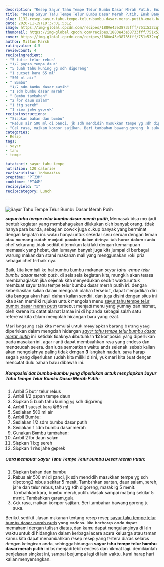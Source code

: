 ```yaml
---
description: "Resep Sayur Tahu Tempe Telur Bumbu Dasar Merah Putih, Enak Banget"
title: "Resep Sayur Tahu Tempe Telur Bumbu Dasar Merah Putih, Enak Banget"
slug: 1132-resep-sayur-tahu-tempe-telur-bumbu-dasar-merah-putih-enak-banget
date: 2020-11-19T19:37:01.531Z
image: https://img-global.cpcdn.com/recipes/1880e43e38733fff/751x532cq70/sayur-tahu-tempe-telur-bumbu-dasar-merah-putih-foto-resep-utama.jpg
thumbnail: https://img-global.cpcdn.com/recipes/1880e43e38733fff/751x532cq70/sayur-tahu-tempe-telur-bumbu-dasar-merah-putih-foto-resep-utama.jpg
cover: https://img-global.cpcdn.com/recipes/1880e43e38733fff/751x532cq70/sayur-tahu-tempe-telur-bumbu-dasar-merah-putih-foto-resep-utama.jpg
author: Milton Marsh
ratingvalue: 4.5
reviewcount: 4
recipeingredient:
- "5 butir telur rebus"
- "1/2 papan tempe daun"
- "5 buah tahu kuning yg sdh digoreng"
- "1 sucset kara 65 ml"
- "500 ml air"
- " Bumbu"
- "1/2 sdm bumbu dasar putih"
- "1 sdm bumbu dasar merah"
- " Bumbu tambahan"
- "2 lbr daun salam"
- "1 btg sereh"
- "1 rias jahe geprek"
recipeinstructions:
- "Siapkan bahan dan bumbu"
- "Rebus air 500 ml di panci, jk sdh mendidih masukkan tempe yg sdh dipotong2 rebus sekitar 5 menit. Tambahkan santan, daun salam, sereh, jahe dan telur rebus, tahu yg sdh digoreng, masak lg 5 menit. Tambahkan kara, bumbu merah,putih. Masak sampai matang sekitar 5 menit. Tambahkan garam,gula."
- "Cek rasa, maikan kompor sajikan. Beri tambahan bawang goreng jk suka."
categories:
- Resep
tags:
- sayur
- tahu
- tempe

katakunci: sayur tahu tempe 
nutrition: 120 calories
recipecuisine: Indonesian
preptime: "PT33M"
cooktime: "PT44M"
recipeyield: "1"
recipecategory: Lunch

---
```



![Sayur Tahu Tempe Telur Bumbu Dasar Merah Putih](https://img-global.cpcdn.com/recipes/1880e43e38733fff/751x532cq70/sayur-tahu-tempe-telur-bumbu-dasar-merah-putih-foto-resep-utama.jpg)

<b><i>sayur tahu tempe telur bumbu dasar merah putih</i></b>, Memasak bisa menjadi bentuk kegiatan yang membahagiakan dilakukan oleh banyak orang. tidak hanya para bunda, sebagian cowok juga cukup banyak yang berminat dengan kegiatan ini. walau hanya untuk sekedar seru seruan dengan teman atau memang sudah menjadi passion dalam dirinya. tak heran dalam dunia chef sekarang tidak sedikit ditemukan laki laki dengan kemampuan memasak yang hebat, dan lumayan banyak juga kita jumpai di berbagai warung makan dan stand makanan mall yang menggunakan koki pria sebagai chef terbaik nya.

Baik, kita kembali ke hal bumbu bumbu makanan <i>sayur tahu tempe telur bumbu dasar merah putih</i>. di sela sela kegiatan kita, mungkin akan terasa membahagiakan jika sejenak kita menyediakan sedikit waktu untuk membuat sayur tahu tempe telur bumbu dasar merah putih ini. dengan keberhasilan kalian dalam mengolah olahan tersebut, dapat menjadikan diri kita bangga akan hasil olahan kalian sendiri. dan juga disini dengan situs ini kita akan memiliki rujukan untuk mengolah menu <u>sayur tahu tempe telur bumbu dasar merah putih</u> tersebut menjadi menu yang yummy dan nikmat, oleh karena itu catat alamat laman ini di hp anda sebagai salah satu referensi kita dalam mengolah hidangan baru yang lezat.




Mari langsung saja kita memulai untuk menyiapkan barang barang yang diperlukan dalam mengolah hidangan <u><i>sayur tahu tempe telur bumbu dasar merah putih</i></u> ini. setidak tidaknya dibutuhkan <b>12</b> komposisi yang diperlukan pada masakan ini. agar nanti dapat membuahkan rasa yang endess dan menggugah selera. dan juga sempatkan waktu anda sejenak, sebab kalian akan mengolahnya paling tidak dengan <b>3</b> langkah mudah. saya harap segala yang diperlukan sudah kita miliki disini, yuk mari kita buat dengan mencatat dulu bahan baku dibawah ini.

<!--inarticleads1-->

##### Komposisi dan bumbu-bumbu yang diperlukan untuk menyiapkan Sayur Tahu Tempe Telur Bumbu Dasar Merah Putih:

1. Ambil 5 butir telur rebus
1. Ambil 1/2 papan tempe daun
1. Siapkan 5 buah tahu kuning yg sdh digoreng
1. Ambil 1 sucset kara @65 ml
1. Sediakan 500 ml air
1. Ambil  Bumbu:
1. Sediakan 1/2 sdm bumbu dasar putih
1. Sediakan 1 sdm bumbu dasar merah
1. Gunakan  Bumbu tambahan:
1. Ambil 2 lbr daun salam
1. Siapkan 1 btg sereh
1. Siapkan 1 rias jahe geprek




<!--inarticleads2-->

##### Cara membuat Sayur Tahu Tempe Telur Bumbu Dasar Merah Putih:

1. Siapkan bahan dan bumbu
1. Rebus air 500 ml di panci, jk sdh mendidih masukkan tempe yg sdh dipotong2 rebus sekitar 5 menit. Tambahkan santan, daun salam, sereh, jahe dan telur rebus, tahu yg sdh digoreng, masak lg 5 menit. Tambahkan kara, bumbu merah,putih. Masak sampai matang sekitar 5 menit. Tambahkan garam,gula.
1. Cek rasa, maikan kompor sajikan. Beri tambahan bawang goreng jk suka.




Berikut sedikit ulasan makanan tentang resep resep <u>sayur tahu tempe telur bumbu dasar merah putih</u> yang endess. kita berharap anda dapat memahami dengan tulisan diatas, dan kamu dapat mengulanginya di lain waktu untuk di hidangkan dalam berbagai acara acara keluarga atau teman kamu. kita dapat menambahkan resep resep yang tertera diatas selaras dengan keinginan anda, sehingga hidangan <b>sayur tahu tempe telur bumbu dasar merah putih</b> ini bs menjadi lebih endess dan nikmat lagi. demikianlah penjelasan singkat ini, sampai berjumpa lagi di lain waktu. kami harap hari kalian menyenangkan.
